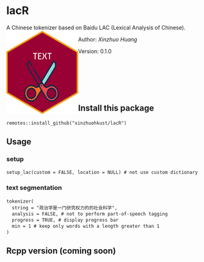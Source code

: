 # lacR #
A Chinese tokenizer based on Baidu LAC (Lexical Analysis of Chinese).
<img align='left' src="lacR.png" width="188">

Author: *Xinzhuo Huang*

Version: 0.1.0

<br>
<br>
<br>
<br>
<br>

## Install this package

```
remotes::install_github("xinzhuohkust/lacR")
```
## Usage
### setup
```
setup_lac(custom = FALSE, location = NULL) # not use custom dictionary
```
### text segmentation
```
tokenizer(
  string = "政治学是一门研究权力的的社会科学",
  analysis = FALSE, # not to perform part-of-speech tagging
  progress = TRUE, # display progress bar
  min = 1 # keep only words with a length greater than 1
)
```
## Rcpp version (coming soon)



